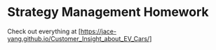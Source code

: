 # Strategy Management Homework

Check out everything at [https://jace-yang.github.io/Customer_Insight_about_EV_Cars/]
